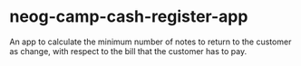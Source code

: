 # neog-camp-cash-register-app
 An app to calculate the minimum number of notes to return to the customer as change, with respect to the bill that the customer has to pay.
